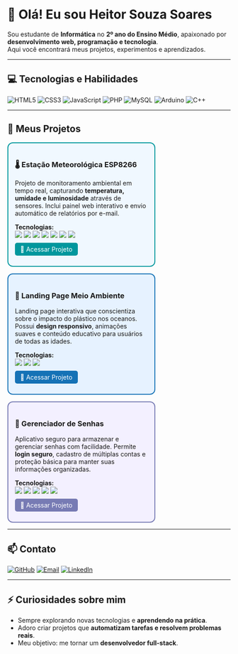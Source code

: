 # 👋 Olá! Eu sou Heitor Souza Soares

Sou estudante de **Informática** no **2º ano do Ensino Médio**, apaixonado por **desenvolvimento web, programação e tecnologia**.  
Aqui você encontrará meus projetos, experimentos e aprendizados.

---

## 💻 Tecnologias e Habilidades

<p align="left">
  <img src="https://img.shields.io/badge/HTML5-E34F26?style=for-the-badge&logo=html5&logoColor=white" alt="HTML5"/>
  <img src="https://img.shields.io/badge/CSS3-1572B6?style=for-the-badge&logo=css3&logoColor=white" alt="CSS3"/>
  <img src="https://img.shields.io/badge/JavaScript-F7DF1E?style=for-the-badge&logo=javascript&logoColor=black" alt="JavaScript"/>
  <img src="https://img.shields.io/badge/PHP-777BB4?style=for-the-badge&logo=php&logoColor=white" alt="PHP"/>
  <img src="https://img.shields.io/badge/MySQL-4479A1?style=for-the-badge&logo=mysql&logoColor=white" alt="MySQL"/>
  <img src="https://img.shields.io/badge/Arduino-00979D?style=for-the-badge&logo=arduino&logoColor=white" alt="Arduino"/>
  <img src="https://img.shields.io/badge/C++-00599C?style=for-the-badge&logo=c%2B%2B&logoColor=white" alt="C++"/>
</p>

---

## 🚀 Meus Projetos

<div style="display: flex; flex-wrap: wrap; gap: 15px;">

<!-- Projeto 1 -->
<div style="border: 2px solid #00979D; border-radius: 12px; padding: 15px; width: 300px; background-color: #f0f8ff;">
  <h3>🌡️ Estação Meteorológica ESP8266</h3>
  <p>Projeto de monitoramento ambiental em tempo real, capturando <b>temperatura, umidade e luminosidade</b> através de sensores. Inclui painel web interativo e envio automático de relatórios por e-mail.</p>
  <p>
    <b>Tecnologias:</b><br>
    <img src="https://img.shields.io/badge/ESP8266-FF6F00?style=flat&logo=esp8266&logoColor=white"/> 
    <img src="https://img.shields.io/badge/Arduino-00979D?style=flat&logo=arduino&logoColor=white"/> 
    <img src="https://img.shields.io/badge/PHP-777BB4?style=flat&logo=php&logoColor=white"/> 
    <img src="https://img.shields.io/badge/MySQL-4479A1?style=flat&logo=mysql&logoColor=white"/> 
    <img src="https://img.shields.io/badge/HTML5-E34F26?style=flat&logo=html5&logoColor=white"/> 
    <img src="https://img.shields.io/badge/CSS3-1572B6?style=flat&logo=css3&logoColor=white"/> 
    <img src="https://img.shields.io/badge/JavaScript-F7DF1E?style=flat&logo=javascript&logoColor=black"/>
  </p>
  <p><a href="https://github.com/HeitorSouzaSoares25/EstacaoMeteorologica" style="text-decoration:none; color:white; background-color:#00979D; padding:6px 12px; border-radius:5px;">🔗 Acessar Projeto</a></p>
</div>

<!-- Projeto 2 -->
<div style="border: 2px solid #1572B6; border-radius: 12px; padding: 15px; width: 300px; background-color: #e6f2ff;">
  <h3>🌱 Landing Page Meio Ambiente</h3>
  <p>Landing page interativa que conscientiza sobre o impacto do plástico nos oceanos. Possui <b>design responsivo</b>, animações suaves e conteúdo educativo para usuários de todas as idades.</p>
  <p>
    <b>Tecnologias:</b><br>
    <img src="https://img.shields.io/badge/HTML5-E34F26?style=flat&logo=html5&logoColor=white"/> 
    <img src="https://img.shields.io/badge/CSS3-1572B6?style=flat&logo=css3&logoColor=white"/> 
    <img src="https://img.shields.io/badge/JavaScript-F7DF1E?style=flat&logo=javascript&logoColor=black"/>
  </p>
  <p><a href="https://github.com/HeitorSouzaSoares25/LandingPageMeioAmbiente" style="text-decoration:none; color:white; background-color:#1572B6; padding:6px 12px; border-radius:5px;">🔗 Acessar Projeto</a></p>
</div>

<!-- Projeto 3 -->
<div style="border: 2px solid #777BB4; border-radius: 12px; padding: 15px; width: 300px; background-color: #f3f0ff;">
  <h3>🔐 Gerenciador de Senhas</h3>
  <p>Aplicativo seguro para armazenar e gerenciar senhas com facilidade. Permite <b>login seguro</b>, cadastro de múltiplas contas e proteção básica para manter suas informações organizadas.</p>
  <p>
    <b>Tecnologias:</b><br>
    <img src="https://img.shields.io/badge/PHP-777BB4?style=flat&logo=php&logoColor=white"/> 
    <img src="https://img.shields.io/badge/MySQL-4479A1?style=flat&logo=mysql&logoColor=white"/> 
    <img src="https://img.shields.io/badge/HTML5-E34F26?style=flat&logo=html5&logoColor=white"/> 
    <img src="https://img.shields.io/badge/CSS3-1572B6?style=flat&logo=css3&logoColor=white"/> 
    <img src="https://img.shields.io/badge/JavaScript-F7DF1E?style=flat&logo=javascript&logoColor=black"/>
  </p>
  <p><a href="https://github.com/HeitorSouzaSoares25/GerenciadorSenhas" style="text-decoration:none; color:white; background-color:#777BB4; padding:6px 12px; border-radius:5px;">🔗 Acessar Projeto</a></p>
</div>

</div>

---

## 📫 Contato

<p align="left">
  <a href="https://github.com/HeitorSouzaSoares25" target="_blank"><img src="https://img.shields.io/badge/GitHub-181717?style=for-the-badge&logo=github&logoColor=white" alt="GitHub"/></a>
  <a href="mailto:seuemail@email.com" target="_blank"><img src="https://img.shields.io/badge/Email-D14836?style=for-the-badge&logo=gmail&logoColor=white" alt="Email"/></a>
  <a href="https://linkedin.com/in/seulinkedin" target="_blank"><img src="https://img.shields.io/badge/LinkedIn-0A66C2?style=for-the-badge&logo=linkedin&logoColor=white" alt="LinkedIn"/></a>
</p>

---

## ⚡ Curiosidades sobre mim

- Sempre explorando novas tecnologias e **aprendendo na prática**.  
- Adoro criar projetos que **automatizam tarefas e resolvem problemas reais**.  
- Meu objetivo: me tornar um **desenvolvedor full-stack**.
